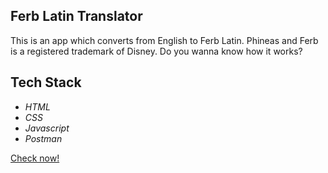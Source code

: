 ## Ferb Latin Translator

This is an app which converts from English to Ferb Latin. Phineas and Ferb is a registered trademark of Disney. Do you wanna know how it works?

## Tech Stack

- _HTML_
- _CSS_
- _Javascript_
- _Postman_

[Check now!](https://neogcamp-ferb-latin-translator.netlify.app/ "Ferb Speaks")
